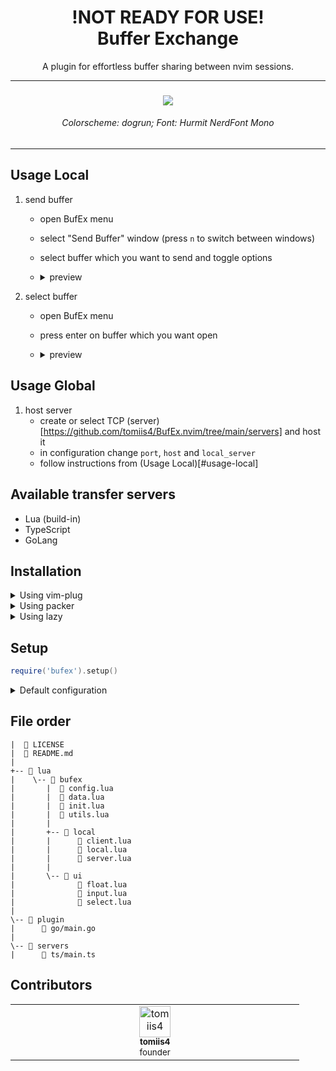 <h1 align='center'>
    !NOT READY FOR USE!<br>Buffer Exchange
</h1>

<p align='center'>
    A plugin for effortless buffer sharing between nvim sessions. 
</p>


<hr>

<h3 align='center'> <img src='https://media.discordapp.net/attachments/772927831441014847/1134530149480681472/image.png?width=993&height=497'> </h3>
<h6 align='center'> Colorscheme: dogrun; Font: Hurmit NerdFont Mono </h6>

<hr>


## Usage Local
1. send buffer
    - open BufEx menu
    - select "Send Buffer" window (press `n` to switch between windows)
    - select buffer which you want to send and toggle options
    - <details>
        <summary> preview </summary>
        
        ![send-buffer.gif](https://im2.ezgif.com/tmp/ezgif-2-af39152c3a.gif)
    </details>

2. select buffer
    - open BufEx menu
    - press enter on buffer which you want open
    - <details>
        <summary> preview </summary>
        
        ![select-buffer.gif](https://im2.ezgif.com/tmp/ezgif-2-59ba9c5440.gif)
    </details>


## Usage Global
1. host server
    - create or select TCP (server)[https://github.com/tomiis4/BufEx.nvim/tree/main/servers] and host it
    - in configuration change `port`, `host` and `local_server`
    - follow instructions from (Usage Local)[#usage-local]


## Available transfer servers
- Lua (build-in)
- TypeScript
- GoLang

## Installation

<details>
<summary> Using vim-plug </summary>

```vim
Plug 'tomiis4/BufEx.nvim'
```

</details>

<details>
<summary> Using packer </summary>

```lua
use 'tomiis4/BufEx.nvim'
```

</details>

<details>
<summary> Using lazy </summary>

```lua
{
    'tomiis4/BufEx.nvim',
    dependencies = {
        'nvim-tree/nvim-web-devicons', -- optional
    },
    lazy = true,
    config = function()
        require('bufex').setup({
            -- config
        })
    end
},
```

</details>


## Setup

```lua
require('bufex').setup()
```

<details>
<summary> Default configuration </summary>

```lua
require('hypersonic').setup({
    local_transfer = {
        ---@type string|nil nil = name will be random selected
        name = nil,

        ---@type string|nil password will need to be entered each time
        password = nil,
        opts = {
            allow_edit = true,
            allow_save = false,

            ---@type 'always'|'never'
            need_password = 'always',
            server = {
                local_transfer = true,
                port = 4200,
                host = '127.0.0.1',
            }
        }
    },
    float = {
        ---@type 'none'|'single'|'double'|'rounded'|'solid'|'shadow'|table
        border = 'rounded',

        ---@type number background blur: 0-100 
        winblend = 0,

        ---@type boolean allow nvim-web-devicons
        icons = true,
        keymap = {
            next_window = 'n',
            quit = 'q',
            opts = {
                toggle_save = 'S',
                toggle_edit = 'E',
                toggle_password = 'P',
                continue = 'C',
            }
        }
    }
}
)
```

</details>


## File order
```
|  📄 LICENSE
|  📄 README.md
|
+-- 📁 lua
|    \-- 📁 bufex
|       |  📄 config.lua
|       |  📄 data.lua
|       |  📄 init.lua
|       |  📄 utils.lua
|       |
|       +-- 📁 local
|       |      📄 client.lua
|       |      📄 local.lua
|       |      📄 server.lua
|       |
|       \-- 📁 ui
|              📄 float.lua
|              📄 input.lua
|              📄 select.lua
|
\-- 📁 plugin
|      📄 go/main.go
|
\-- 📁 servers
|      📄 ts/main.ts
```


## Contributors

<table>
    <tbody>
        <tr>
            <td align='center' valign='top' width='14.28%'>
                <a href='https://github.com/tomiis4'>
                <img src='https://avatars.githubusercontent.com/u/87276646?v=4' width='50px;' alt='tomiis4'/><br />
                <sub><b> tomiis4 </b></sub><br />
                <sup> founder </sup>
                </a><br/>
            </td>
        </tr>
    </tbody>
</table>
